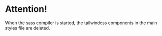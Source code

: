 # Attention!

When the sass compiler is started, the tailwindcss components in the main styles file are deleted.